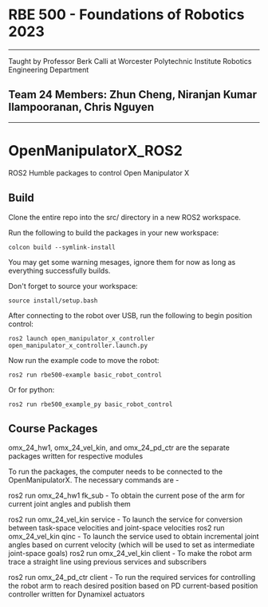 
# RBE 500 - Foundations of Robotics 2023 
---
Taught by Professor Berk Calli at Worcester Polytechnic Institute Robotics Engineering Department

## Team 24 Members: Zhun Cheng, Niranjan Kumar Ilampooranan, Chris Nguyen
---

# OpenManipulatorX_ROS2
ROS2 Humble packages to control Open Manipulator X

## Build
Clone the entire repo into the src/ directory in a new ROS2 workspace.

Run the following to build the packages in your new workspace:
```
colcon build --symlink-install
```
You may get some warning mesages, ignore them for now as long as everything successfully builds.


Don't forget to source your workspace:
```
source install/setup.bash
```

After connecting to the robot over USB, run the following to begin position control:
```
ros2 launch open_manipulator_x_controller open_manipulator_x_controller.launch.py
```

Now run the example code to move the robot:
```
ros2 run rbe500-example basic_robot_control
```
Or for python:
```
ros2 run rbe500_example_py basic_robot_control
```

## Course Packages

omx_24_hw1, omx_24_vel_kin, and omx_24_pd_ctr are the separate packages written for respective modules

To run the packages, the computer needs to be connected to the OpenManipulatorX. The necessary commands are - 

ros2 run omx_24_hw1 fk_sub - To obtain the current pose of the arm for current joint angles and publish them

ros2 run omx_24_vel_kin service - To launch the service for conversion between task-space velocities and joint-space velocities
ros2 run omx_24_vel_kin qinc - To launch the service used to obtain incremental joint angles based on current velocity (which will be used to set as intermediate joint-space goals)
ros2 run omx_24_vel_kin client - To make the robot arm trace a straight line using previous services and subscribers

ros2 run omx_24_pd_ctr client - To run the required services for controlling the robot arm to reach desired position based on PD current-based position controller written for Dynamixel actuators



